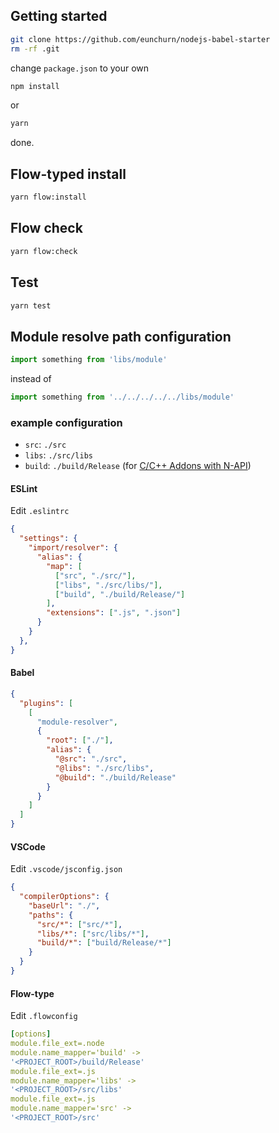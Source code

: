 
## Getting started

```bash
git clone https://github.com/eunchurn/nodejs-babel-starter
rm -rf .git
```

change `package.json` to your own

```bash
npm install
```

or

```bash
yarn
```

done.

## Flow-typed install

```bash
yarn flow:install
```

## Flow check

```bash
yarn flow:check
```

## Test

```bash
yarn test
```

## Module resolve path configuration

```javascript
import something from 'libs/module'
```

instead of

```javascript
import something from '../../../../../libs/module'
```

### example configuration

- `src`: `./src`
- `libs`: `./src/libs`
- `build`: `./build/Release` (for [C/C++ Addons with N-API](https://nodejs.org/dist/latest/docs/api/n-api.html))

#### ESLint

Edit `.eslintrc`

```json
{
  "settings": {
    "import/resolver": {
      "alias": {
        "map": [
          ["src", "./src/"],
          ["libs", "./src/libs/"],
          ["build", "./build/Release/"]
        ],
        "extensions": [".js", ".json"]
      }
    }
  },
}
```

#### Babel

```json
{
  "plugins": [
    [
      "module-resolver",
      {
        "root": ["./"],
        "alias": {
          "@src": "./src",
          "@libs": "./src/libs",
          "@build": "./build/Release"
        }
      }
    ]
  ]
}
```

#### VSCode

Edit `.vscode/jsconfig.json`

```json
{
  "compilerOptions": {
    "baseUrl": "./",
    "paths": {
      "src/*": ["src/*"],
      "libs/*": ["src/libs/*"],
      "build/*": ["build/Release/*"]
    }
  }
}
```

#### Flow-type

Edit `.flowconfig`

```yml
[options]
module.file_ext=.node
module.name_mapper='build' ->
'<PROJECT_ROOT>/build/Release'
module.file_ext=.js
module.name_mapper='libs' ->
'<PROJECT_ROOT>/src/libs'
module.file_ext=.js
module.name_mapper='src' ->
'<PROJECT_ROOT>/src'
```
